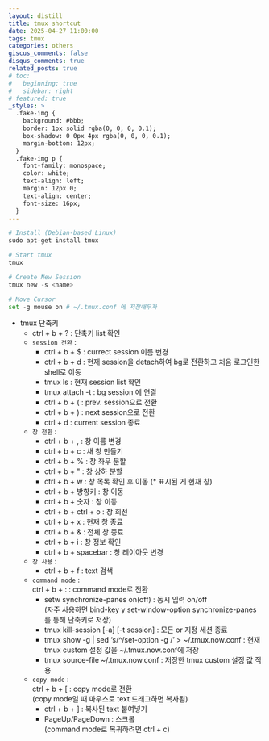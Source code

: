 ```yaml
---
layout: distill
title: tmux shortcut
date: 2025-04-27 11:00:00
tags: tmux
categories: others
giscus_comments: false
disqus_comments: true
related_posts: true
# toc:
#   beginning: true
#   sidebar: right
# featured: true
_styles: >
  .fake-img {
    background: #bbb;
    border: 1px solid rgba(0, 0, 0, 0.1);
    box-shadow: 0 0px 4px rgba(0, 0, 0, 0.1);
    margin-bottom: 12px;
  }
  .fake-img p {
    font-family: monospace;
    color: white;
    text-align: left;
    margin: 12px 0;
    text-align: center;
    font-size: 16px;
  }
---
```


```python
# Install (Debian-based Linux)
sudo apt-get install tmux

# Start tmux
tmux

# Create New Session
tmux new -s <name>

# Move Cursor
set -g mouse on # ~/.tmux.conf 에 저장해두자
```

- tmux 단축키
  - ctrl + b + ? : 단축키 list 확인
  - `session 전환` :
    - ctrl + b + $ : currect session 이름 변경
    - ctrl + b + d : 현재 session을 detach하여 bg로 전환하고 처음 로그인한 shell로 이동
    - tmux ls : 현재 session list 확인
    - tmux attach -t <name> : bg session <name>에 연결
    - ctrl + b + ( : prev. session으로 전환
    - ctrl + b + ) : next session으로 전환
    - ctrl + d : current session 종료
  - `창 전환` :
    - ctrl + b + , : 창 이름 변경
    - ctrl + b + c : 새 창 만들기
    - ctrl + b + % : 창 좌우 분할
    - ctrl + b + " : 창 상하 분할
    - ctrl + b + w : 창 목록 확인 후 이동 (* 표시된 게 현재 창)
    - ctrl + b + 방향키 : 창 이동
    - ctrl + b + 숫자 : 창 이동
    - ctrl + b + ctrl + o : 창 회전
    - ctrl + b + x : 현재 창 종료
    - ctrl + b + & : 전체 창 종료
    - ctrl + b + i : 창 정보 확인
    - ctrl + b + spacebar : 창 레이아웃 변경
  - `창 사용` :
    - ctrl + b + f : text 검색
  - `command mode` :  
  ctrl + b + : : command mode로 전환
    - setw synchronize-panes on(off) : 동시 입력 on/off  
    (자주 사용하면 bind-key y set-window-option synchronize-panes 를 통해 단축키로 저장)
    - tmux kill-session [-a] [-t session] : 모든 or 지정 세션 종료
    - tmux show -g | sed ‘s/^/set-option -g /’ > ~/.tmux.now.conf : 현재 tmux custom 설정 값을 ~/.tmux.now.conf에 저장
    - tmux source-file ~/.tmux.now.conf : 저장한 tmux custom 설정 값 적용
  - `copy mode` :  
  ctrl + b + [ : copy mode로 전환  
  (copy mode일 때 마우스로 text 드래그하면 복사됨)
    - ctrl + b + ] : 복사된 text 붙여넣기
    - PageUp/PageDown : 스크롤  
    (command mode로 복귀하려면 ctrl + c)